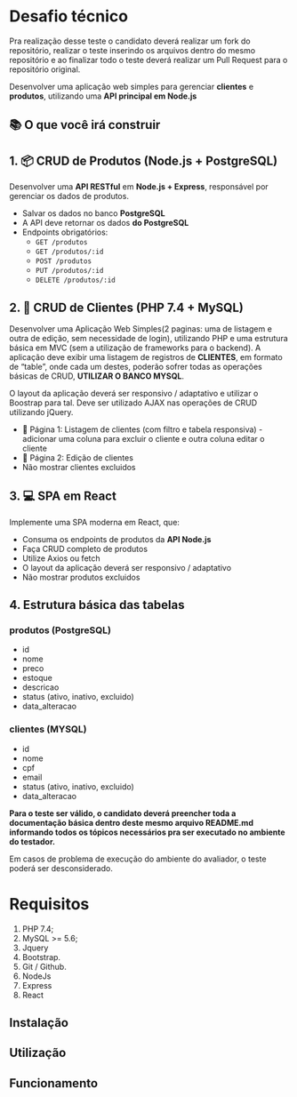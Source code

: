 # Desafio técnico
Pra realização desse teste o candidato deverá realizar um fork do repositório, realizar o teste inserindo os arquivos dentro do mesmo repositório e ao finalizar todo o teste deverá realizar um Pull Request para o repositório original.

Desenvolver uma aplicação web simples para gerenciar **clientes** e **produtos**, utilizando uma **API principal em Node.js**

## 📚 O que você irá construir

## 1. 📦 CRUD de Produtos (Node.js + PostgreSQL)
Desenvolver uma **API RESTful** em **Node.js + Express**, responsável por gerenciar os dados de produtos.

- Salvar os dados no banco **PostgreSQL**
- A API deve retornar os dados **do PostgreSQL**
- Endpoints obrigatórios:
  - `GET /produtos`
  - `GET /produtos/:id`
  - `POST /produtos`
  - `PUT /produtos/:id`
  - `DELETE /produtos/:id`

## 2. 👤 CRUD de Clientes (PHP 7.4 + MySQL)
Desenvolver uma Aplicação Web Simples(2 paginas: uma de listagem e outra de edição, sem necessidade de login), utilizando PHP e uma estrutura básica em MVC (sem a utilização de frameworks para o backend). A aplicação deve exibir uma listagem de registros de **CLIENTES**, em formato de “table”, onde cada um destes, poderão sofrer todas as operações básicas de CRUD, **UTILIZAR O BANCO MYSQL**.

O layout da aplicação deverá ser responsivo / adaptativo e utilizar o Boostrap para tal. Deve ser utilizado AJAX nas operações de CRUD utilizando jQuery.

- 📄 Página 1: Listagem de clientes (com filtro e tabela responsiva) - adicionar uma coluna para excluir o cliente e outra coluna  editar o cliente
- 📄 Página 2: Edição de clientes
- Não mostrar clientes excluidos 

## 3. 💻 SPA em React
Implemente uma SPA moderna em React, que:
- Consuma os endpoints de produtos da **API Node.js**
- Faça CRUD completo de produtos
- Utilize Axios ou fetch
- O layout da aplicação deverá ser responsivo / adaptativo
- Não mostrar produtos excluidos
  
## 4. Estrutura básica das tabelas
### produtos (PostgreSQL)
- id
- nome
- preco
- estoque
- descricao
- status  (ativo, inativo, excluido)
- data_alteracao

### clientes (MYSQL)
- id
- nome
- cpf
- email
- status (ativo, inativo, excluido)
- data_alteracao

**Para o teste ser válido, o candidato deverá preencher toda a documentação básica dentro deste mesmo arquivo README.md informando todos os tópicos necessários pra ser executado no ambiente do testador.**

Em casos de problema de execução do ambiente do avaliador, o teste poderá ser desconsiderado.

# Requisitos

1. PHP 7.4;
2. MySQL >= 5.6;
3. Jquery
4. Bootstrap.
5. Git / Github.
6. NodeJs
7. Express
8. React

## Instalação



## Utilização



## Funcionamento
